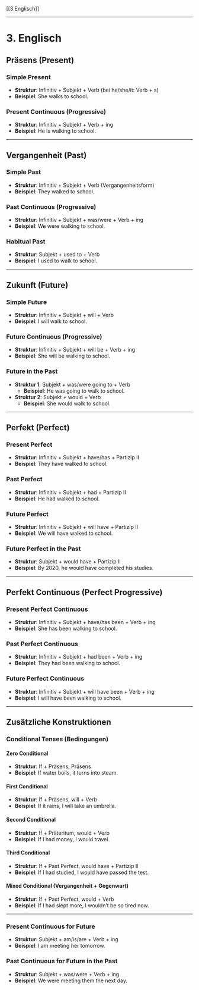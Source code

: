 [[3.Englisch]]
____
# 3. Englisch

## Präsens (Present)

### Simple Present
- **Struktur**: Infinitiv + Subjekt + Verb (bei he/she/it: Verb + s)
- **Beispiel**: She walks to school.

### Present Continuous (Progressive)
- **Struktur**: Infinitiv + Subjekt + Verb + ing
- **Beispiel**: He is walking to school.

---

## Vergangenheit (Past)

### Simple Past
- **Struktur**: Infinitiv + Subjekt + Verb (Vergangenheitsform)
- **Beispiel**: They walked to school.

### Past Continuous (Progressive)
- **Struktur**: Infinitiv + Subjekt + was/were + Verb + ing
- **Beispiel**: We were walking to school.

### Habitual Past
- **Struktur**: Subjekt + used to + Verb
- **Beispiel**: I used to walk to school.

---

## Zukunft (Future)

### Simple Future
- **Struktur**: Infinitiv + Subjekt + will + Verb
- **Beispiel**: I will walk to school.

### Future Continuous (Progressive)
- **Struktur**: Infinitiv + Subjekt + will be + Verb + ing
- **Beispiel**: She will be walking to school.

### Future in the Past
- **Struktur 1**: Subjekt + was/were going to + Verb
  - **Beispiel**: He was going to walk to school.
- **Struktur 2**: Subjekt + would + Verb
  - **Beispiel**: She would walk to school.

---

## Perfekt (Perfect)

### Present Perfect
- **Struktur**: Infinitiv + Subjekt + have/has + Partizip II
- **Beispiel**: They have walked to school.

### Past Perfect
- **Struktur**: Infinitiv + Subjekt + had + Partizip II
- **Beispiel**: He had walked to school.

### Future Perfect
- **Struktur**: Infinitiv + Subjekt + will have + Partizip II
- **Beispiel**: We will have walked to school.

### Future Perfect in the Past
- **Struktur**: Subjekt + would have + Partizip II
- **Beispiel**: By 2020, he would have completed his studies.

---

## Perfekt Continuous (Perfect Progressive)

### Present Perfect Continuous
- **Struktur**: Infinitiv + Subjekt + have/has been + Verb + ing
- **Beispiel**: She has been walking to school.

### Past Perfect Continuous
- **Struktur**: Infinitiv + Subjekt + had been + Verb + ing
- **Beispiel**: They had been walking to school.

### Future Perfect Continuous
- **Struktur**: Infinitiv + Subjekt + will have been + Verb + ing
- **Beispiel**: I will have been walking to school.

---

## Zusätzliche Konstruktionen

### Conditional Tenses (Bedingungen)

#### Zero Conditional
- **Struktur**: If + Präsens, Präsens
- **Beispiel**: If water boils, it turns into steam.

#### First Conditional
- **Struktur**: If + Präsens, will + Verb
- **Beispiel**: If it rains, I will take an umbrella.

#### Second Conditional
- **Struktur**: If + Präteritum, would + Verb
- **Beispiel**: If I had money, I would travel.

#### Third Conditional
- **Struktur**: If + Past Perfect, would have + Partizip II
- **Beispiel**: If I had studied, I would have passed the test.

#### Mixed Conditional (Vergangenheit + Gegenwart)
- **Struktur**: If + Past Perfect, would + Verb
- **Beispiel**: If I had slept more, I wouldn’t be so tired now.

---

### Present Continuous for Future
- **Struktur**: Subjekt + am/is/are + Verb + ing
- **Beispiel**: I am meeting her tomorrow.

### Past Continuous for Future in the Past
- **Struktur**: Subjekt + was/were + Verb + ing
- **Beispiel**: We were meeting them the next day.
